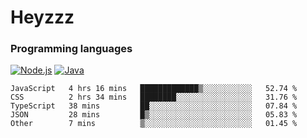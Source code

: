 # Heyzzz  

### Programming languages  

[![Node.js](https://img.shields.io/badge/-Node.js-262626?style=for-the-badge)](https://nodejs.org)
[![Java](https://img.shields.io/badge/-Java-262626?style=for-the-badge)](https://java.com)

<!--START_SECTION:waka-->

```text
JavaScript   4 hrs 16 mins   █████████████▒░░░░░░░░░░░   52.74 %
CSS          2 hrs 34 mins   ████████░░░░░░░░░░░░░░░░░   31.76 %
TypeScript   38 mins         ██░░░░░░░░░░░░░░░░░░░░░░░   07.84 %
JSON         28 mins         █▒░░░░░░░░░░░░░░░░░░░░░░░   05.83 %
Other        7 mins          ▒░░░░░░░░░░░░░░░░░░░░░░░░   01.45 %
```

<!--END_SECTION:waka-->
